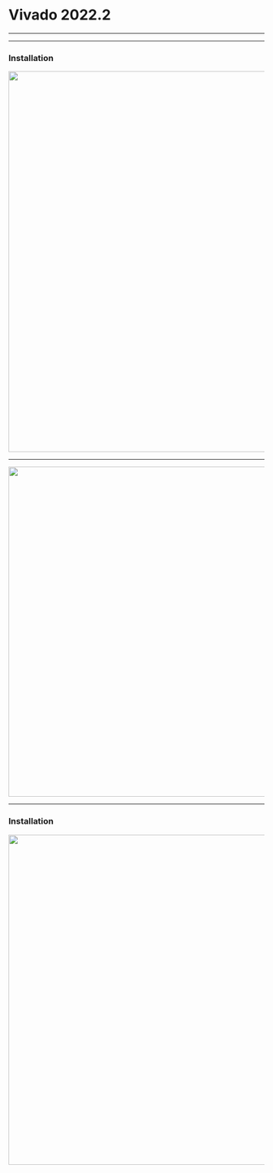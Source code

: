 # Vivado 2022.2

---

---
### Installation
<img src="https://github.com/user-attachments/assets/c09a0a02-4c7a-49f0-886c-63a784a6d73a" width=750>

---
<img src="https://github.com/user-attachments/assets/b99e8e5e-1667-478a-8c31-a6e5a4c7ac21" width=650>

---
### Installation

<img src="https://github.com/user-attachments/assets/73cc5629-d146-4b5c-8502-a73a939c4d46" width=650>

 

